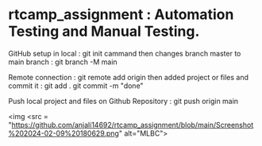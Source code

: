 # rtcamp_assignment : Automation Testing and Manual Testing.

GitHub setup in local : git init cammand
then changes branch master to main branch : git branch -M main

Remote connection : git remote add origin <Repository Link>
then added project or files and commit it : git add .
git commit -m "done"

Push local project and files on Github Repository : git push origin main

<img <src = "https://github.com/anjali14692/rtcamp_assignment/blob/main/Screenshot%202024-02-09%20180629.png" alt="MLBC">




